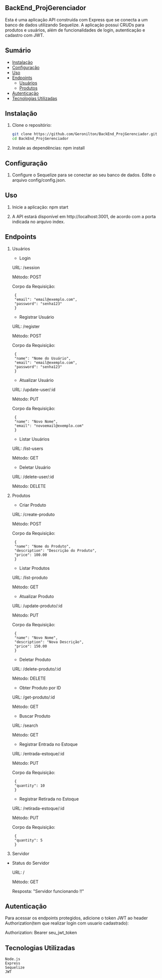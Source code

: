 ## BackEnd_ProjGerenciador

Esta é uma aplicação API construída com Express que se conecta a um banco de dados utilizando Sequelize. A aplicação possui CRUDs para produtos e usuários, além de funcionalidades de login, autenticação e cadastro com JWT.

## Sumário

- [Instalação](#instalação)
- [Configuração](#configuração)
- [Uso](#uso)
- [Endpoints](#endpoints)
  - [Usuários](#usuários)
  - [Produtos](#produtos)
- [Autenticação](#autenticação)
- [Tecnologias Utilizadas](#tecnologias-utilizadas)

## Instalação

1. Clone o repositório:
   ```bash
   git clone https://github.com/Geronilton/BackEnd_ProjGerenciador.git
   cd BackEnd_ProjGerenciador

2. Instale as dependências:
    npm install

## Configuração

1. Configure o Sequelize para se conectar ao seu banco de dados. Edite o arquivo config/config.json.

## Uso

1. Inicie a aplicação:
    npm start

2. A API estará disponível em http://localhost:3001, de acordo com a porta indicada no arquivo index.

## Endpoints
1. Usuários

    - Login

    URL: /session
   
    Método: POST
   
    Corpo da Requisição:
   
        {
        "email": "email@exemplo.com",
        "password": "senha123"
        }


    - Registrar Usuário

    URL: /register
   
    Método: POST
   
    Corpo da Requisição:
   
        {
        "name": "Nome do Usuário",
        "email": "email@exemplo.com",
        "password": "senha123"
        }


    - Atualizar Usuário

    URL: /update-user/:id
   
    Método: PUT
   
    Corpo da Requisição:
   
        {
        "name": "Novo Nome",
        "email": "novoemail@exemplo.com"
        }


    - Listar Usuários

    URL: /list-users
   
    Método: GET


    - Deletar Usuário

    URL: /delete-user/:id
   
    Método: DELETE


3. Produtos

    - Criar Produto

    URL: /create-produto

    Método: POST
   
    Corpo da Requisição:
   
        {
        "name": "Nome do Produto",
        "description": "Descrição do Produto",
        "price": 100.00
        }


    - Listar Produtos

    URL: /list-produto
   
    Método: GET


    - Atualizar Produto

    URL: /update-produto/:id
   
    Método: PUT
   
    Corpo da Requisição:
   
        {
        "name": "Novo Nome",
        "description": "Nova Descrição",
        "price": 150.00
        }


    - Deletar Produto

    URL: /delete-produto/:id
   
    Método: DELETE


    - Obter Produto por ID

    URL: /get-produto/:id
   
    Método: GET


    - Buscar Produto

    URL: /search
   
    Método: GET


    - Registrar Entrada no Estoque

    URL: /entrada-estoque/:id
   
    Método: PUT
   
    Corpo da Requisição:
   
        {
        "quantity": 10
        }


    - Registrar Retirada no Estoque

    URL: /retirada-estoque/:id
   
    Método: PUT
   
    Corpo da Requisição:
   
        {
        "quantity": 5
        }


5. Servidor

- Status do Servidor
  
    URL: /
  
    Método: GET
  
    Resposta: "Servidor funcionando !!"

## Autenticação

Para acessar os endpoints protegidos, adicione o token JWT ao header Authorization(tem que realizar login com usuario cadastrado):

Authorization: Bearer seu_jwt_token

## Tecnologias Utilizadas

    Node.js
    Express
    Sequelize
    JWT
